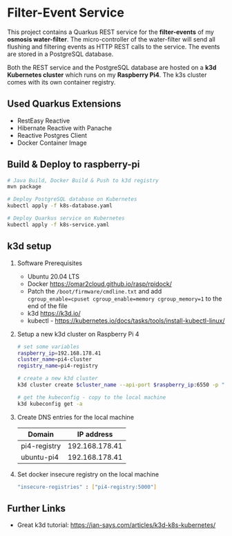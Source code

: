 # Filter-Event Service

This project contains a Quarkus REST service for the **filter-events** of my **osmosis water-filter**. The micro-controller of the water-filter will send all flushing and filtering events as HTTP REST calls to the service. The events are stored in a PostgreSQL database.

Both the REST service and the PostgreSQL database are hosted on a **k3d Kubernetes cluster** which runs on my **Raspberry Pi4**. The k3s cluster comes with its own container registry.

## Used Quarkus Extensions

* RestEasy Reactive
* Hibernate Reactive with Panache
* Reactive Postgres Client
* Docker Container Image

## Build & Deploy to raspberry-pi

```sh
# Java Build, Docker Build & Push to k3d registry
mvn package

# Deploy PostgreSQL database on Kubernetes
kubectl apply -f k8s-database.yaml

# Deploy Quarkus service on Kubernetes
kubectl apply -f k8s-service.yaml
```

## k3d setup

1. Software Prerequisites

    * Ubuntu 20.04 LTS
    * Docker <https://omar2cloud.github.io/rasp/rpidock/>
    * Patch the `/boot/firmware/cmdline.txt` and add `cgroup_enable=cpuset cgroup_enable=memory cgroup_memory=1` to the end of the file
    * k3d <https://k3d.io/>
    * kubectl - <https://kubernetes.io/docs/tasks/tools/install-kubectl-linux/>

1. Setup a new k3d cluster on Raspberry Pi 4

    ```sh
    # set some variables
    raspberry_ip=192.168.178.41
    cluster_name=pi4-cluster
    registry_name=pi4-registry

    # create a new k3d cluster
    k3d cluster create $cluster_name --api-port $raspberry_ip:6550 -p "8081:80@loadbalancer" --agents 2 --registry-create $registry_name:0.0.0.0:5000

    # get the kubeconfig - copy to the local machine
    k3d kubeconfig get -a
    ```

1. Create DNS entries for the local machine

    | Domain       | IP address     |
    | ------------ | -------------- |
    | pi4-registry | 192.168.178.41 |
    | ubuntu-pi4   | 192.168.178.41 |

1. Set docker insecure registry on the local machine

    ```sh
    "insecure-registries" : ["pi4-registry:5000"]
    ```

## Further Links

* Great k3d tutorial: <https://ian-says.com/articles/k3d-k8s-kubernetes/>
